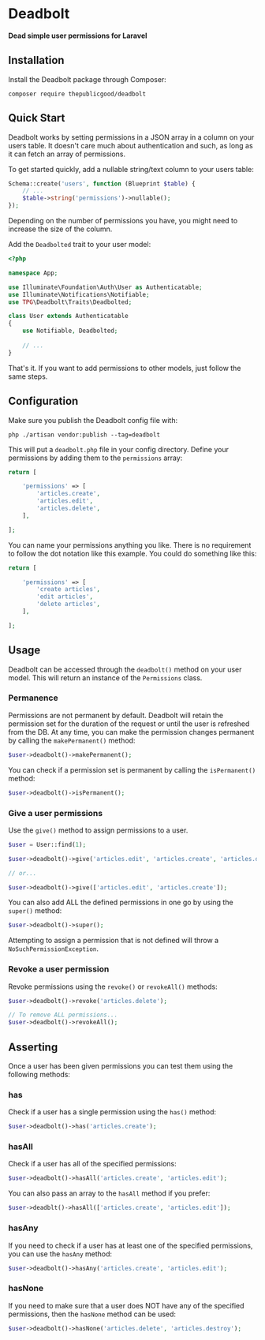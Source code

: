 # Deadbolt

**Dead simple user permissions for Laravel**

## Installation
Install the Deadbolt package through Composer:

```
composer require thepublicgood/deadbolt
```


## Quick Start
Deadbolt works by setting permissions in a JSON array in a column on your users table. It doesn't care much about authentication and such, as long as it can fetch an array of permissions.

To get started quickly, add a nullable string/text column to your users table:

```php
Schema::create('users', function (Blueprint $table) {
    // ...
    $table->string('permissions')->nullable();
});
```

Depending on the number of permissions you have, you might need to increase the size of the column.

Add the `Deadbolted` trait to your user model:

```php
<?php

namespace App;

use Illuminate\Foundation\Auth\User as Authenticatable;
use Illuminate\Notifications\Notifiable;
use TPG\Deadbolt\Traits\Deadbolted;

class User extends Authenticatable
{
    use Notifiable, Deadbolted;
    
    // ...
}
```

That's it. If you want to add permissions to other models, just follow the same steps.

## Configuration
Make sure you publish the Deadbolt config file with:

```
php ./artisan vendor:publish --tag=deadbolt
```

This will put a `deadbolt.php` file in your config directory. Define your permissions by adding them to the `permissions` array:

```php
return [

    'permissions' => [
        'articles.create',
        'articles.edit',
        'articles.delete',
    ],

];
```

You can name your permissions anything you like. There is no requirement to follow the dot notation like this example. You could do something like this:

```php
return [

    'permissions' => [
        'create articles',
        'edit articles',
        'delete articles',
    ],

];
```

## Usage
Deadbolt can be accessed through the `deadbolt()` method on your user model. This will return an instance of the `Permissions` class.

### Permanence
Permissions are not permanent by default. Deadbolt will retain the permission set for the duration of the request or until the user is refreshed from the DB. At any time, you can make the permission changes permanent by calling the `makePermanent()` method:

```php
$user->deadbolt()->makePermanent();
```

You can check if a permission set is permanent by calling the `isPermanent()` method:

```php
$user->deadbolt()->isPermanent();
```

### Give a user permissions
Use the `give()` method to assign permissions to a user.

```php
$user = User::find(1);

$user->deadbolt()->give('articles.edit', 'articles.create', 'articles.delete');

// or...

$user->deadbolt()->give(['articles.edit', 'articles.create']);
```

You can also add ALL the defined permissions in one go by using the `super()` method:

```php
$user->deadbolt()->super();
```

Attempting to assign a permission that is not defined will throw a `NoSuchPermissionException`.

### Revoke a user permission
Revoke permissions using the `revoke()` or `revokeAll()` methods:

```php
$user->deadbolt()->revoke('articles.delete');

// To remove ALL permissions...
$user->deadbolt()->revokeAll();
```

## Asserting
Once a user has been given permissions you can test them using the following methods:

### has
Check if a user has a single permission using the `has()` method:

```php
$user->deadbolt()->has('articles.create');
```

### hasAll
Check if a user has all of the specified permissions:

```php
$user->deadbolt()->hasAll('articles.create', 'articles.edit');
```

You can also pass an array to the `hasAll` method if you prefer:

```php
$user->deadblt()->hasAll(['articles.create', 'articles.edit']);
```

### hasAny
If you need to check if a user has at least one of the specified permissions, you can use the `hasAny` method:

```php
$user->deadbolt()->hasAny('articles.create', 'articles.edit');
```

### hasNone
If you need to make sure that a user does NOT have any of the specified permissions, then the `hasNone` method can be used:

```php
$user->deadbolt()->hasNone('articles.delete', 'articles.destroy');
```
